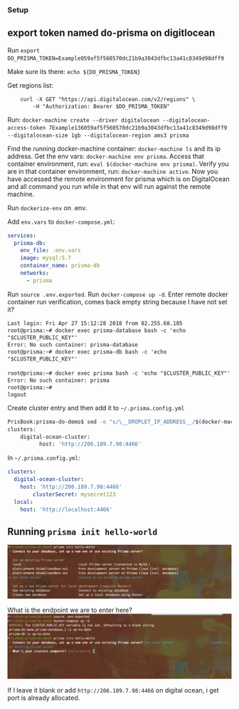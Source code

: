 ### Setup

## export token named do-prisma on digitlocean

Run `export DO_PRISMA_TOKEN=Example059af5f560570dc21b9a3043dfbc13a41c8349d98dff9`

Make sure its there: `echo ${DO_PRISMA_TOKEN}`

Get regions list:

```curl
    curl -X GET "https://api.digitalocean.com/v2/regions" \
        -H "Authorization: Bearer $DO_PRISMA_TOKEN"
```

Run: `docker-machine create --driver digitalocean --digitalocean-access-token 7Example136059af5f560570dc21b9a3043dfbc13a41c8349d98dff9 --digitalocean-size 1gb --digitalocean-region ams3 prisma`

Find the running docker-machine container: `docker-machine ls` and its ip address.
Get the env vars: `docker-machine env prisma`.
Access that container environment, run: `eval $(docker-machine env prisma)`.
Verify you are in that container environment, run: `docker-machine active`. Now you have accessed the remote environment for prisma which is on DigitalOcean and all command you run while in that env will run against the remote machine.

Run `dockerize-env` on .env.

Add `env.vars` to `docker-compose.yml`:

```yml
services:
  prisma-db:
    env_file: .env.vars
    image: mysql:5.7
    container_name: prisma-db
    networks:
      - prisma
```

Run `source .env.exported`.
Run `docker-compose up -d`.
Enter remote docker container run verification, comes back empty string because I have not set it?

```bsh
Last login: Fri Apr 27 15:12:28 2018 from 82.255.68.105
root@prisma:~# docker exec prisma-database bash -c 'echo "$CLUSTER_PUBLIC_KEY"'
Error: No such container: prisma-database
root@prisma:~# docker exec prisma-db bash -c 'echo "$CLUSTER_PUBLIC_KEY"'

root@prisma:~# docker exec prisma bash -c 'echo "$CLUSTER_PUBLIC_KEY"'
Error: No such container: prisma
root@prisma:~#
logout
```

Create cluster entry and then add it to `~/.prisma.config.yml`

```bash
PrisBook:prisma-do-demo$ sed -e "s/\__DROPLET_IP_ADDRESS__/$(docker-machine ip prisma)/" cluster-template.yml
clusters:
    digital-ocean-cluster:
          host: 'http://206.189.7.98:4466'
```

In `~/.prisma.config.yml`:

```yml
clusters:
  digital-ocean-cluster:
    host: 'http://206.189.7.98:4466'
        clusterSecret: mysecret123
  local:
    host: 'http://localhost:4466'
```

## Running `prisma init hello-world`

![prisma-init](./prisma-init.png)

What is the endpoint we are to enter here?
![endpoint](./endpoint.png)

If I leave it blank or add `http://206.189.7.98:4466` on digital ocean, i get port is already allocated.
